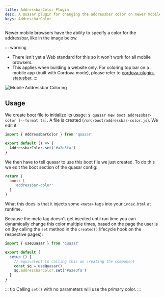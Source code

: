 ```yaml
---
title: AddressbarColor Plugin
desc: A Quasar plugin for changing the addressbar color on newer mobile browsers.
keys: AddressbarColor
---
```

Newer mobile browsers have the ability to specify a color for the addressbar, like in the image below.

::: warning
* There isn't yet a Web standard for this so it won't work for all mobile browsers.
* This applies when building a website only. For coloring top bar on a mobile app (built with Cordova mode), please refer to [cordova-plugin-statusbar](https://cordova.apache.org/docs/en/latest/reference/cordova-plugin-statusbar/).
:::

![Mobile Addressbar Coloring](https://cdn.quasar.dev/img/mobile-address-bar-colors.jpg "Mobile Addressbar Coloring")

<doc-api file="AddressbarColor" />

<doc-installation plugins="AddressbarColor" />

## Usage

We create boot file to initialize its usage: `$ quasar new boot addressbar-color [--format ts]`. A file is created (`/src/boot/addressbar-color.js`). We edit it:

```js /src/boot/addressbar-color.js
import { AddressbarColor } from 'quasar'

export default () => {
  AddressbarColor.set('#a2e3fa')
}
```

We then have to tell quasar to use this boot file we just created. To do this we edit the boot section of the quasar config:
```js /quasar.config file
return {
  boot: [
    'addressbar-color'
  ]
}
```

What this does is that it injects some `<meta>` tags into your `index.html` at runtime.

Because the meta tag doesn't get injected until run time you can dynamically change this color multiple times, based on the page the user is on (by calling the `set` method in the `created()` lifecycle hook on the respective pages):


```js A .vue file representing a page
import { useQuasar } from 'quasar'

export default {
  setup () {
    // equivalent to calling this on creating the component
    const $q = useQuasar()
    $q.addressbarColor.set('#a2e3fa')
  }
}
```

::: tip
Calling `set()` with no parameters will use the primary color.
:::
